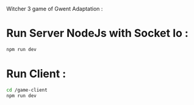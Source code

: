 Witcher 3 game of Gwent Adaptation : 


# Run Server NodeJs with Socket Io : 
```bash
npm run dev
```

# Run Client : 
```bash
cd /game-client
npm run dev
```